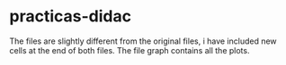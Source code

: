 # practicas-didac
The files are slightly different from the original files, i have included new cells at the end of both files.
The file graph contains all the plots.
